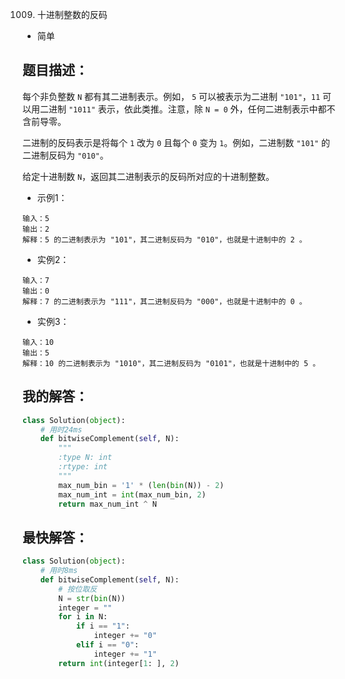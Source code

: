 1009. 十进制整数的反码

- 简单

## 题目描述：
每个非负整数 `N` 都有其二进制表示。例如， `5` 可以被表示为二进制 `"101"`，`11` 可以用二进制 `"1011"` 表示，依此类推。注意，除 `N = 0` 外，任何二进制表示中都不含前导零。

二进制的反码表示是将每个 `1` 改为 `0` 且每个 `0` 变为 `1`。例如，二进制数 `"101"` 的二进制反码为 `"010"`。

给定十进制数 `N`，返回其二进制表示的反码所对应的十进制整数。

- 示例1：

```
输入：5
输出：2
解释：5 的二进制表示为 "101"，其二进制反码为 "010"，也就是十进制中的 2 。
```

- 实例2：
```
输入：7
输出：0
解释：7 的二进制表示为 "111"，其二进制反码为 "000"，也就是十进制中的 0 。
```

- 实例3：
```
输入：10
输出：5
解释：10 的二进制表示为 "1010"，其二进制反码为 "0101"，也就是十进制中的 5 。
```

## 我的解答：
``` python
class Solution(object):
    # 用时24ms
    def bitwiseComplement(self, N):
        """
        :type N: int
        :rtype: int
        """
        max_num_bin = '1' * (len(bin(N)) - 2)
        max_num_int = int(max_num_bin, 2)
        return max_num_int ^ N
```

## 最快解答：
``` python
class Solution(object):
    # 用时8ms
    def bitwiseComplement(self, N):
        # 按位取反
        N = str(bin(N))
        integer = ""
        for i in N:
            if i == "1":
                integer += "0"
            elif i == "0":
                integer += "1"  
        return int(integer[1: ], 2)
```
